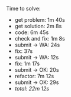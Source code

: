 Time to solve:

- get problem: 1m 40s
- get solution: 2m 8s
- code: 6m 45s
- check and fix: 1m 8s
- submit → WA: 24s
- fix: 37s
- submit → WA: 12s
- fix: 1m 17s
- submit → OK: 20s
- refactor: 7m 12s
- submit → OK: 29s
- _total: 22m 12s_
